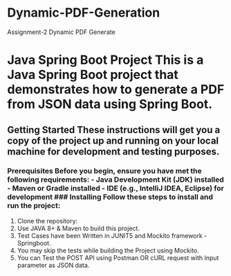 # Dynamic-PDF-Generation
Assignment-2 Dynamic PDF Generate
# Java Spring Boot Project This is a Java Spring Boot project that demonstrates how to generate a PDF from JSON data using Spring Boot.
## Getting Started These instructions will get you a copy of the project up and running on your local machine for development and testing purposes.
### Prerequisites Before you begin, ensure you have met the following requirements: - Java Development Kit (JDK) installed - Maven or Gradle installed - IDE (e.g., IntelliJ IDEA, Eclipse) for development ### Installing Follow these steps to install and run the project: 
1. Clone the repository:
2. Use JAVA 8+ & Maven to build this project.
3. Test Cases have been Written in JUNIT5 and Mockito framework - Springboot.
4. You may skip the tests while building the Project using Mockito.
5. You can Test the POST API using Postman OR cURL request with Input parameter as JSON data.
